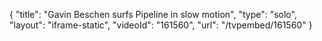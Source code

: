 {
    "title": "Gavin Beschen surfs Pipeline in slow motion",
    "type": "solo",
    "layout": "iframe-static",
    "videoId": "161560",
    "url": "\/tvpembed\/161560"
}